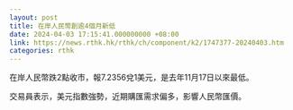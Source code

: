 ```yaml
---
layout: post
title: 在岸人民幣創逾4個月新低
date: 2024-04-03 17:15:41.000000000 +08:00
link: https://news.rthk.hk/rthk/ch/component/k2/1747377-20240403.htm
categories: rthk
---
```


在岸人民幣跌2點收市，報7.2356兌1美元，是去年11月17日以來最低。

交易員表示，美元指數強勢，近期購匯需求偏多，影響人民幣匯價。
